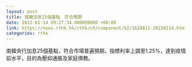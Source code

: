 ```yaml
---
layout: post
title: 南韓加息25個基點　符合預期
date: 2022-01-14 09:27:34.000000000 +08:00
link: https://news.rthk.hk/rthk/ch/component/k2/1628811-20220114.htm
categories: rthk
---
```


南韓央行加息25個基點，符合市場普遍預期，指標利率上調至1.25%，達到疫情前水平，目的為壓抑通脹及家庭債務。
